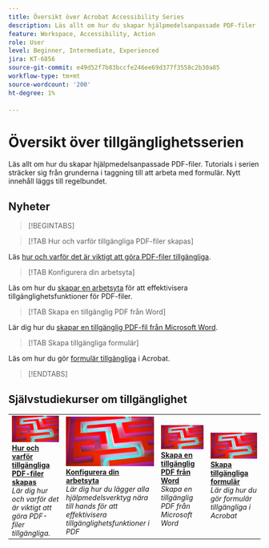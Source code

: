```yaml
---
title: Översikt över Acrobat Accessibility Series
description: Läs allt om hur du skapar hjälpmedelsanpassade PDF-filer
feature: Workspace, Accessibility, Action
role: User
level: Beginner, Intermediate, Experienced
jira: KT-6856
source-git-commit: e49d52f7b83bccfe246ee69d377f3558c2b30a85
workflow-type: tm+mt
source-wordcount: '200'
ht-degree: 1%

---
```


# Översikt över tillgänglighetsserien

Läs allt om hur du skapar hjälpmedelsanpassade PDF-filer. Tutorials i serien sträcker sig från grunderna i taggning till att arbeta med formulär. Nytt innehåll läggs till regelbundet.

## Nyheter

>[!BEGINTABS]

>[!TAB Hur och varför tillgängliga PDF-filer skapas]

Läs [hur och varför det är viktigt att göra PDF-filer tillgängliga](how-why-accessible-pdf.md).

>[!TAB Konfigurera din arbetsyta]

Läs om hur du [skapar en arbetsyta](set-up-workspace.md) för att effektivisera tillgänglighetsfunktioner för PDF-filer.

>[!TAB Skapa en tillgänglig PDF från Word]

Lär dig hur du [skapar en tillgänglig PDF-fil från Microsoft Word](create-accessible-from-word.md).

>[!TAB Skapa tillgängliga formulär]

Läs om hur du gör [formulär tillgängliga](create-accessible-forms.md) i Acrobat.

>[!ENDTABS]

## Självstudiekurser om tillgänglighet

<table style="table-layout:fixed">
<tr>
  <td>
    <a href="how-why-accessible-pdf.md">
      <img alt="Hur och varför tillgängliga PDF-filer" src="../assets/accessibility-series-2025.png" />
    </a>
    <div>
    <a href="how-why-accessible-pdf.md"><strong>Hur och varför tillgängliga PDF-filer skapas</strong></a>
    </div>
    <em>Lär dig hur och varför det är viktigt att göra PDF-filer tillgängliga.</em>
    <br>
  </td>
  <td>
    <a href="set-up-workspace.md">
      <img alt="Konfigurera din arbetsyta" src="../assets/accessibility-series-2025.png" />
    </a>
    <div>
    <a href="set-up-workspace.md"><strong>Konfigurera din arbetsyta</strong></a>
    </div>
    <em>Lär dig hur du lägger alla hjälpmedelsverktyg nära till hands för att effektivisera tillgänglighetsfunktioner i PDF</em>
    <br>
  </td>
  <td>
    <a href="create-accessible-from-word.md">
      <img alt="Skapa en tillgänglig PDF från Word" src="../assets/accessibility-series-2025.png" />
    </a>
    <div>
    <a href="create-accessible-from-word.md"><strong>Skapa en tillgänglig PDF från Word</strong></a>
    </div>
    <em>Skapa en tillgänglig PDF från Microsoft Word</em>
    <br>
  </td>
  <td>
    <a href="create-accessible-forms.md">
      <img alt="Skapa tillgängliga formulär" src="../assets/accessibility-series-2025.png" />
    </a>
    <div>
    <a href="create-accessible-forms.md"><strong>Skapa tillgängliga formulär</strong></a>
    </div>
    <em>Lär dig hur du gör formulär tillgängliga i Acrobat</em>
    <br>
  </td>
</tr>
</table>
